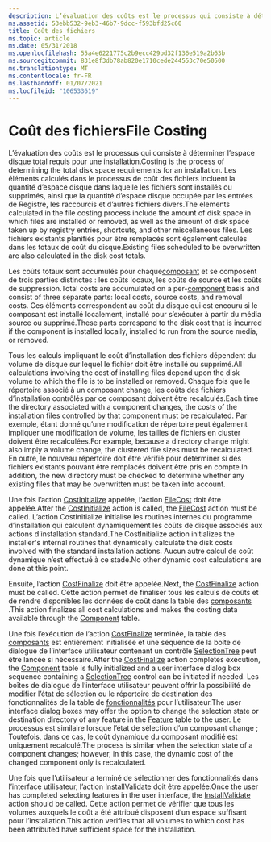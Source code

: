 ```yaml
---
description: L’évaluation des coûts est le processus qui consiste à déterminer l’espace disque total requis pour une installation.
ms.assetid: 53ebb532-9eb3-46b7-9dcc-f593bfd25c60
title: Coût des fichiers
ms.topic: article
ms.date: 05/31/2018
ms.openlocfilehash: 55a4e6221775c2b9ecc429bd32f136e519a2b63b
ms.sourcegitcommit: 831e8f3db78ab820e1710cede244553c70e50500
ms.translationtype: MT
ms.contentlocale: fr-FR
ms.lasthandoff: 01/07/2021
ms.locfileid: "106533619"
---
```

# <a name="file-costing"></a><span data-ttu-id="7f33a-103">Coût des fichiers</span><span class="sxs-lookup"><span data-stu-id="7f33a-103">File Costing</span></span>

<span data-ttu-id="7f33a-104">L’évaluation des coûts est le processus qui consiste à déterminer l’espace disque total requis pour une installation.</span><span class="sxs-lookup"><span data-stu-id="7f33a-104">Costing is the process of determining the total disk space requirements for an installation.</span></span> <span data-ttu-id="7f33a-105">Les éléments calculés dans le processus de coût des fichiers incluent la quantité d’espace disque dans laquelle les fichiers sont installés ou supprimés, ainsi que la quantité d’espace disque occupée par les entrées de Registre, les raccourcis et d’autres fichiers divers.</span><span class="sxs-lookup"><span data-stu-id="7f33a-105">The elements calculated in the file costing process include the amount of disk space in which files are installed or removed, as well as the amount of disk space taken up by registry entries, shortcuts, and other miscellaneous files.</span></span> <span data-ttu-id="7f33a-106">Les fichiers existants planifiés pour être remplacés sont également calculés dans les totaux de coût du disque.</span><span class="sxs-lookup"><span data-stu-id="7f33a-106">Existing files scheduled to be overwritten are also calculated in the disk cost totals.</span></span>

<span data-ttu-id="7f33a-107">Les coûts totaux sont accumulés pour chaque[composant](components-and-features.md) et se composent de trois parties distinctes : les coûts locaux, les coûts de source et les coûts de suppression.</span><span class="sxs-lookup"><span data-stu-id="7f33a-107">Total costs are accumulated on a per-[component](components-and-features.md) basis and consist of three separate parts: local costs, source costs, and removal costs.</span></span> <span data-ttu-id="7f33a-108">Ces éléments correspondent au coût du disque qui est encouru si le composant est installé localement, installé pour s’exécuter à partir du média source ou supprimé.</span><span class="sxs-lookup"><span data-stu-id="7f33a-108">These parts correspond to the disk cost that is incurred if the component is installed locally, installed to run from the source media, or removed.</span></span>

<span data-ttu-id="7f33a-109">Tous les calculs impliquant le coût d’installation des fichiers dépendent du volume de disque sur lequel le fichier doit être installé ou supprimé.</span><span class="sxs-lookup"><span data-stu-id="7f33a-109">All calculations involving the cost of installing files depend upon the disk volume to which the file is to be installed or removed.</span></span> <span data-ttu-id="7f33a-110">Chaque fois que le répertoire associé à un composant change, les coûts des fichiers d’installation contrôlés par ce composant doivent être recalculés.</span><span class="sxs-lookup"><span data-stu-id="7f33a-110">Each time the directory associated with a component changes, the costs of the installation files controlled by that component must be recalculated.</span></span> <span data-ttu-id="7f33a-111">Par exemple, étant donné qu’une modification de répertoire peut également impliquer une modification de volume, les tailles de fichiers en cluster doivent être recalculées.</span><span class="sxs-lookup"><span data-stu-id="7f33a-111">For example, because a directory change might also imply a volume change, the clustered file sizes must be recalculated.</span></span> <span data-ttu-id="7f33a-112">En outre, le nouveau répertoire doit être vérifié pour déterminer si des fichiers existants pouvant être remplacés doivent être pris en compte.</span><span class="sxs-lookup"><span data-stu-id="7f33a-112">In addition, the new directory must be checked to determine whether any existing files that may be overwritten must be taken into account.</span></span>

<span data-ttu-id="7f33a-113">Une fois l’action [CostInitialize](costinitialize-action.md) appelée, l’action [FileCost](filecost-action.md) doit être appelée.</span><span class="sxs-lookup"><span data-stu-id="7f33a-113">After the [CostInitialize](costinitialize-action.md) action is called, the [FileCost](filecost-action.md) action must be called.</span></span> <span data-ttu-id="7f33a-114">L’action CostInitialize initialise les routines internes du programme d’installation qui calculent dynamiquement les coûts de disque associés aux actions d’installation standard.</span><span class="sxs-lookup"><span data-stu-id="7f33a-114">The CostInitialize action initializes the installer's internal routines that dynamically calculate the disk costs involved with the standard installation actions.</span></span> <span data-ttu-id="7f33a-115">Aucun autre calcul de coût dynamique n’est effectué à ce stade.</span><span class="sxs-lookup"><span data-stu-id="7f33a-115">No other dynamic cost calculations are done at this point.</span></span>

<span data-ttu-id="7f33a-116">Ensuite, l’action [CostFinalize](costfinalize-action.md) doit être appelée.</span><span class="sxs-lookup"><span data-stu-id="7f33a-116">Next, the [CostFinalize](costfinalize-action.md) action must be called.</span></span> <span data-ttu-id="7f33a-117">Cette action permet de finaliser tous les calculs de coûts et de rendre disponibles les données de coût dans la table des [composants](component-table.md) .</span><span class="sxs-lookup"><span data-stu-id="7f33a-117">This action finalizes all cost calculations and makes the costing data available through the [Component](component-table.md) table.</span></span>

<span data-ttu-id="7f33a-118">Une fois l’exécution de l’action [CostFinalize](costfinalize-action.md) terminée, la table des [composants](component-table.md) est entièrement initialisée et une séquence de la boîte de dialogue de l’interface utilisateur contenant un contrôle [SelectionTree](selectiontree-control.md) peut être lancée si nécessaire.</span><span class="sxs-lookup"><span data-stu-id="7f33a-118">After the [CostFinalize](costfinalize-action.md) action completes execution, the [Component](component-table.md) table is fully initialized and a user interface dialog box sequence containing a [SelectionTree](selectiontree-control.md) control can be initiated if needed.</span></span> <span data-ttu-id="7f33a-119">Les boîtes de dialogue de l’interface utilisateur peuvent offrir la possibilité de modifier l’état de sélection ou le répertoire de destination des fonctionnalités de la table de [fonctionnalités](feature-table.md) pour l’utilisateur.</span><span class="sxs-lookup"><span data-stu-id="7f33a-119">The user interface dialog boxes may offer the option to change the selection state or destination directory of any feature in the [Feature](feature-table.md) table to the user.</span></span> <span data-ttu-id="7f33a-120">Le processus est similaire lorsque l’état de sélection d’un composant change ; Toutefois, dans ce cas, le coût dynamique du composant modifié est uniquement recalculé.</span><span class="sxs-lookup"><span data-stu-id="7f33a-120">The process is similar when the selection state of a component changes; however, in this case, the dynamic cost of the changed component only is recalculated.</span></span>

<span data-ttu-id="7f33a-121">Une fois que l’utilisateur a terminé de sélectionner des fonctionnalités dans l’interface utilisateur, l’action [InstallValidate](installvalidate-action.md) doit être appelée.</span><span class="sxs-lookup"><span data-stu-id="7f33a-121">Once the user has completed selecting features in the user interface, the [InstallValidate](installvalidate-action.md) action should be called.</span></span> <span data-ttu-id="7f33a-122">Cette action permet de vérifier que tous les volumes auxquels le coût a été attribué disposent d’un espace suffisant pour l’installation.</span><span class="sxs-lookup"><span data-stu-id="7f33a-122">This action verifies that all volumes to which cost has been attributed have sufficient space for the installation.</span></span>

 

 



